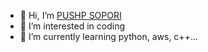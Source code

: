 - 👋 Hi, I’m [PUSHP SOPORI](https://www.linkedin.com/in/pushp-sopori-61b48a19a/)
- 👀 I’m interested in coding
- 🌱 I’m currently learning python, aws, c++...
<!---
roar404/roar404 is a ✨ special ✨ repository because its `README.md` (this file) appears on your GitHub profile.
You can click the Preview link to take a look at your changes.
--->
